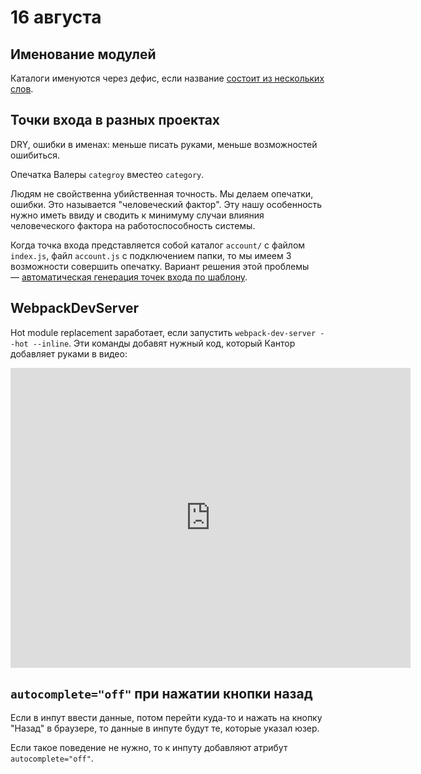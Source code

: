 # 16 августа

## Именование модулей
Каталоги именуются через дефис, если название [состоит из нескольких слов](http://w.oggettoweb.com/index.php?title=Webpack).

## Точки входа в разных проектах
DRY, ошибки в именах: меньше писать руками, меньше возможностей ошибиться.

Опечатка Валеры `categroy` вместео `category`.

Людям не свойственна убийственная точность. Мы делаем опечатки, ошибки. Это называется "человеческий фактор". Эту нашу особенность нужно иметь ввиду и сводить к минимуму случаи влияния человеческого фактора на работоспособность системы.

Когда точка входа представляется собой каталог `account/` с файлом `index.js`, файл `account.js` с подключением папки, то мы имеем 3 возможности совершить опечатку. Вариант решения этой проблемы — [автоматическая генерация точек входа по шаблону](https://gist.github.com/amiskov/59182e62308d471e574a9c2a1999e6e8).

## WebpackDevServer
Hot module replacement заработает, если запустить `webpack-dev-server --hot --inline`. Эти команды добавят нужный код, который Кантор добавляет руками в видео:

<iframe width="640" height="480" src="https://www.youtube.com/embed/o0NJQYWR7BI" frameborder="0" allowfullscreen></iframe>

## `autocomplete="off"` при нажатии кнопки назад
Если в инпут ввести данные, потом перейти куда-то и нажать на кнопку "Назад" в браузере, то данные в инпуте будут те, которые указал юзер.

Если такое поведение не нужно, то к инпуту добавляют атрибут `autocomplete="off"`.

